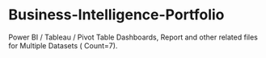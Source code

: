 # Business-Intelligence-Portfolio
Power BI / Tableau / Pivot Table Dashboards, Report and other related files for Multiple Datasets ( Count=7).
